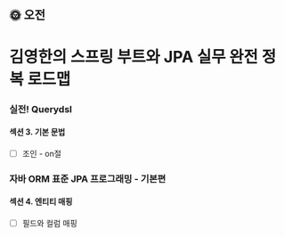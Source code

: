 ## :sun_with_face: 오전

# 김영한의 스프링 부트와 JPA 실무 완전 정복 로드맵
### 실전! Querydsl
#### 섹션 3. 기본 문법
- [ ] 조인 - on절

### 자바 ORM 표준 JPA 프로그래밍 - 기본편
#### 섹션 4. 엔티티 매핑
- [ ] 필드와 컬럼 매핑